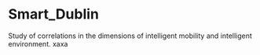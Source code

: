 # Smart_Dublin
Study of correlations in the dimensions of intelligent mobility and intelligent environment.
xaxa
